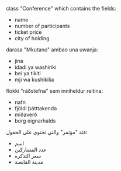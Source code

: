 class "Conference" which contains the fields:
- name
- number of participants
- ticket price
- city of holding



darasa "Mkutano" ambao una uwanja:
- jina
- idadi ya washiriki
- bei ya tikiti
- mji wa kushikilia


flokki "ráðstefna" sem inniheldur reitina:
- nafn
- fjöldi þátttakenda
- miðaverð
- borg eignarhalds






فئة "مؤتمر" والتي تحتوي على الحقول:
- اسم
- عدد المشاركين
- سعر التذكرة
- مدينة القابضة